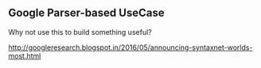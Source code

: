 ## Google Parser-based UseCase

Why not use this to build something useful?

http://googleresearch.blogspot.in/2016/05/announcing-syntaxnet-worlds-most.html
